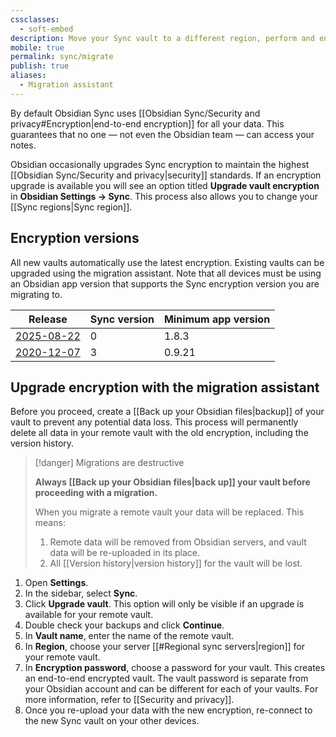 ```yaml
---
cssclasses:
  - soft-embed
description: Move your Sync vault to a different region, perform and encryption upgrade.
mobile: true
permalink: sync/migrate
publish: true
aliases:
  - Migration assistant
---
```

By default Obsidian Sync uses [[Obsidian Sync/Security and privacy#Encryption|end-to-end encryption]] for all your data. This guarantees that no one — not even the Obsidian team — can access your notes.

Obsidian occasionally upgrades Sync encryption to maintain the highest [[Obsidian Sync/Security and privacy|security]] standards. If an encryption upgrade is available you will see an option titled **Upgrade vault encryption** in **Obsidian Settings → Sync**. This process also allows you to change your [[Sync regions|Sync region]].

## Encryption versions

All new vaults automatically use the latest encryption. Existing vaults can be upgraded using the migration assistant. Note that all devices must be using an Obsidian app version that supports the Sync encryption version you are migrating to.

| Release                                                                 | Sync version | Minimum app version |
| ----------------------------------------------------------------------- | ------------ | ------------------- |
| [2025-08-22](https://obsidian.md/changelog/2025-08-22-sync/)            | 0            | 1.8.3               |
| [2020-12-07](https://obsidian.md/changelog/2020-12-07-desktop-v0.9.21/) | 3            | 0.9.21              |

## Upgrade encryption with the migration assistant

Before you proceed, create a [[Back up your Obsidian files|backup]] of your vault to prevent any potential data loss. This process will permanently delete all data in your remote vault with the old encryption, including the version history.

> [!danger] Migrations are destructive
> 
> **Always [[Back up your Obsidian files|back up]] your vault before proceeding with a migration.**
> 
> When you migrate a remote vault your data will be replaced. This means:
> 
> 1. Remote data will be removed from Obsidian servers, and vault data will be re-uploaded in its place.
> 2. All [[Version history|version history]] for the vault will be lost.

1. Open **Settings**.
2. In the sidebar, select **Sync**.
3. Click **Upgrade vault**. This option will only be visible if an upgrade is available for your remote vault.
4. Double check your backups and click **Continue**.
5. In **Vault name**, enter the name of the remote vault.
6. In **Region**, choose your server [[#Regional sync servers|region]] for your remote vault. 
7. In **Encryption password**, choose a password for your vault. This creates an end-to-end encrypted vault. The vault password is separate from your Obsidian account and can be different for each of your vaults. For more information, refer to [[Security and privacy]].
8. Once you re-upload your data with the new encryption, re-connect to the new Sync vault on your other devices.